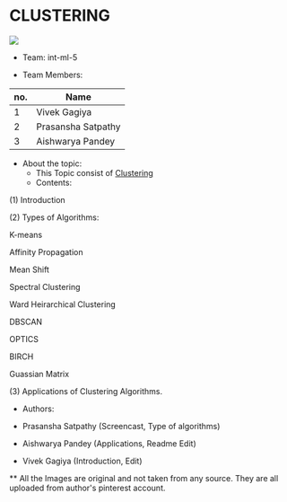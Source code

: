 # CLUSTERING
![](https://i.pinimg.com/originals/ce/f2/18/cef218767880fc469a41ca739b0a2539.jpg)


* Team: int-ml-5
 
* Team Members:
 
 no. | Name
-----|-------
1 | Vivek Gagiya
2 | Prasansha Satpathy
3 | Aishwarya Pandey


* About the topic:
    * This Topic consist of [Clustering](http://github.com/Sara-cos/Intern-Work/edit/main/int-ml-5/Clustering.md)
    * Contents:
    
 (1) Introduction
 
 (2) Types of Algorithms:
 
 K-means
 
 Affinity Propagation
 
 Mean Shift
 
 Spectral Clustering
 
 Ward Heirarchical Clustering
 
 DBSCAN
 
 OPTICS
 
 BIRCH
 
 Guassian Matrix
 
 (3) Applications of Clustering Algorithms.
 
 
 
 

* Authors:

 * Prasansha Satpathy (Screencast, Type of algorithms)

 * Aishwarya Pandey (Applications, Readme Edit)

 * Vivek Gagiya (Introduction, Edit)


** All the Images are original and not taken from any source. They are all uploaded from author's pinterest account.
